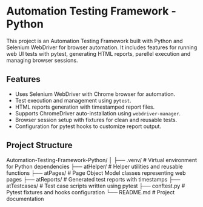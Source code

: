 # Automation Testing Framework - Python

This project is an Automation Testing Framework built with Python and Selenium WebDriver for browser automation. It includes features for running web UI tests with pytest, generating HTML reports, parellel execution and managing browser sessions.

## Features

- Uses Selenium WebDriver with Chrome browser for automation.
- Test execution and management using `pytest`.
- HTML reports generation with timestamped report files.
- Supports ChromeDriver auto-installation using `webdriver-manager`.
- Browser session setup with fixtures for clean and reusable tests.
- Configuration for pytest hooks to customize report output.

## Project Structure

Automation-Testing-Framework-Python/
│
├── .venv/ # Virtual environment for Python dependencies
├── atHelper/ # Helper utilities and reusable functions
├── atPages/ # Page Object Model classes representing web pages
├── atReports/ # Generated test reports with timestamps
├── atTestcases/ # Test case scripts written using pytest
├── conftest.py # Pytest fixtures and hooks configuration
└── README.md # Project documentation
